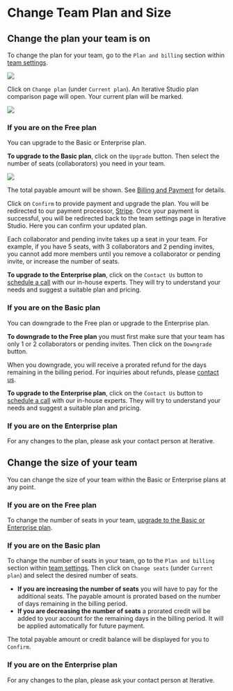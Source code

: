 # Change Team Plan and Size

## Change the plan your team is on

To change the plan for your team, go to the `Plan and billing` section within
[team settings].

![](https://static.iterative.ai/img/studio/team_settings_plan_and_billing_v2.png)

Click on `Change plan` (under `Current plan`). An Iterative Studio plan
comparison page will open. Your current plan will be marked.

![](https://static.iterative.ai/img/studio/team_settings_plans_and_features_v2.png)

[team settings]: /doc/studio/user-guide/teams#settings

### If you are on the Free plan

You can upgrade to the Basic or Enterprise plan.

**To upgrade to the Basic plan**, click on the `Upgrade` button. Then select the
number of seats (collaborators) you need in your team.

![](https://static.iterative.ai/img/studio/team_settings_select_seats.png)

The total payable amount will be shown. See
[Billing and Payment](/doc/studio/user-guide/billing-and-payment) for details.

Click on `Confirm` to provide payment and upgrade the plan. You will be
redirected to our payment processor, [Stripe](https://stripe.com/). Once your
payment is successful, you will be redirected back to the team settings page in
Iterative Studio. Here you can confirm your updated plan.

<admon>

Each collaborator and pending invite takes up a seat in your team. For example,
if you have 5 seats, with 3 collaborators and 2 pending invites, you cannot add
more members until you remove a collaborator or pending invite, or increase the
number of seats.

</admon>

**To upgrade to the Enterprise plan**, click on the `Contact Us` button to
[schedule a call] with our in-house experts. They will try to understand your
needs and suggest a suitable plan and pricing.

[schedule a call]: https://calendly.com/gtm-2/studio-introduction

### If you are on the Basic plan

You can downgrade to the Free plan or upgrade to the Enterprise plan.

**To downgrade to the Free plan** you must first make sure that your team has
only 1 or 2 collaborators or pending invites. Then click on the `Downgrade`
button.

When you downgrade, you will receive a prorated refund for the days remaining in
the billing period. For inquiries about refunds, please [contact us].

[contact us]: /doc/studio/troubleshooting#support

**To upgrade to the Enterprise plan**, click on the `Contact Us` button to
[schedule a call] with our in-house experts. They will try to understand your
needs and suggest a suitable plan and pricing.

### If you are on the Enterprise plan

For any changes to the plan, please ask your contact person at Iterative.

## Change the size of your team

You can change the size of your team within the Basic or Enterprise plans at any
point.

### If you are on the Free plan

To change the number of seats in your team,
[upgrade to the Basic or Enterprise plan](#change-the-plan-your-team-is-on).

### If you are on the Basic plan

To change the number of seats in your team, go to the `Plan and billing` section
within [team settings]. Then click on `Change seats` (under `Current plan`) and
select the desired number of seats.

- **If you are increasing the number of seats** you will have to pay for the
  additional seats. The payable amount is prorated based on the number of days
  remaining in the billing period.
- **If you are decreasing the number of seats** a prorated credit will be added
  to your account for the remaining days in the billing period. It will be
  applied automatically for future payment.

The total payable amount or credit balance will be displayed for you to
`Confirm`.

### If you are on the Enterprise plan

For any changes to the plan, please ask your contact person at Iterative.
